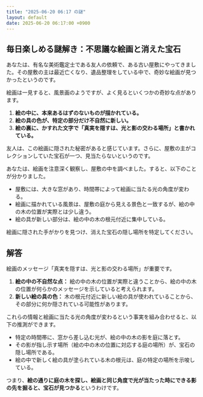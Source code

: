 ```yaml
---
title: "2025-06-20 06:17 の謎"
layout: default
date: 2025-06-20 06:17:00 +0900
---
```

## 毎日楽しめる謎解き：不思議な絵画と消えた宝石

あなたは、有名な美術鑑定士である友人の依頼で、ある古い屋敷にやってきました。その屋敷の主は最近亡くなり、遺品整理をしている中で、奇妙な絵画が見つかったというのです。

絵画は一見すると、風景画のようですが、よく見るといくつかの奇妙な点があります。

1.  **絵の中に、本来あるはずのないものが描かれている。**
2.  **絵の具の色が、特定の部分だけ不自然に新しい。**
3.  **絵の裏に、かすれた文字で「真実を隠すは、光と影の交わる場所」と書かれている。**

友人は、この絵画に隠された秘密があると感じています。さらに、屋敷の主がコレクションしていた宝石が一つ、見当たらないというのです。

あなたは、絵画を注意深く観察し、屋敷の中を調べました。すると、以下のことが分かりました。

*   屋敷には、大きな窓があり、時間帯によって絵画に当たる光の角度が変わる。
*   絵画に描かれている風景は、屋敷の庭から見える景色と一致するが、絵の中の木の位置が実際とは少し違う。
*   絵の具が新しい部分は、絵の中の木の根元付近に集中している。

絵画に隠された手がかりを見つけ、消えた宝石の隠し場所を特定してください。

## 解答

絵画のメッセージ「真実を隠すは、光と影の交わる場所」が重要です。

1.  **絵の中の不自然な点：** 絵の中の木の位置が実際と違うことから、絵の中の木の位置が何らかのメッセージを示していると考えられます。
2.  **新しい絵の具の色：** 木の根元付近に新しい絵の具が使われていることから、その部分に何か隠されている可能性があります。

これらの情報と絵画に当たる光の角度が変わるという事実を組み合わせると、以下の推測ができます。

*   特定の時間帯に、窓から差し込む光が、絵の中の木の影を庭に落とす。
*   その影が指し示す場所（絵の中の木の位置に対応する庭の場所）が、宝石の隠し場所である。
*   絵の中で新しく絵の具が塗られている木の根元は、庭の特定の場所を示唆している。

つまり、**絵の通りに庭の木を探し、絵画と同じ角度で光が当たった時にできる影の先を掘ると、宝石が見つかる**というわけです。
